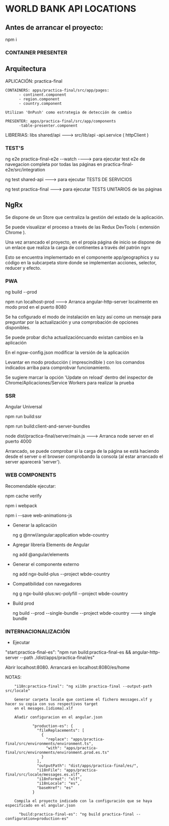 # WORLD BANK API LOCATIONS

## Antes de arrancar el proyecto:

npm i

### CONTAINER PRESENTER
## Arquitectura

APLICACIÓN: practica-final
 
    CONTAINERS: apps/practica-final/src/app/pages:
          - continent.component
          - region.component
          - country.component

    Utilizan 'OnPush' como estrategia de detección de cambio

    PRESENTER: apps/practica-final/src/app/components
          -table-presenter.component

LIBRERIAS: libs
      shared/api ---> src/lib/api
          -api.service ( httpClient )


### TEST'S

ng e2e practica-final-e2e --watch ----> para ejecutar test e2e de navegacion completa por todas las páginas en practica-final-e2e/src/integration

ng test shared-api   ---> para ejecutar TESTS DE SERVICIOS

ng test practica-final ---> para ejecutar TESTS UNITARIOS de las páginas 

## NgRx

Se dispone de un Store que centraliza la gestión del estado de la aplicación. 

Se puede visualizar el proceso a través de las Redux DevTools ( extensión Chrome ).

Una vez arrancado el proyecto, en el propia página de inicio se dispone de un enlace que realiza la carga de continentes a través del patrón ngrx

Esto se encuentra implementado en el componente app/geographics y su código en la subcarpeta store donde se implementan acciones, selector, reducer y efecto.


### PWA 

ng build --prod

npm run localhost-prod   ---> Arranca angular-http-server localmente en modo prod en el puerto 8080

Se ha cofigurado el modo de instalación en lazy así como un mensaje para preguntar por la actualización y una comprobación de opciones 
disponibles. 

Se puede probar dicha actualizacióncuando existan cambios en la aplicación

En el ngsw-config.json modificar la versión de la aplicación

Levantar en modo producción ( imprescindible ) con los comandos indicados arriba para comprobvar funcionamiento.

Se sugiere marcar la opción 'Update on reload' dentro del inspector de Chrome/Aplicaciones/Service Workers para realizar la prueba


### SSR 


Angular Universal

npm run build:ssr

npm run build:client-and-server-bundles

node dist/practica-final/server/main.js   ---> Arranca node server en el puerto 4000

Arrancado, se puede comprobar si la carga de la página se está haciendo desde el server o el browser comprobando la consola 
(al estar arrancado el server aparecerá 'server').


### WEB COMPONENTS 

Recomendable ejecutar: 
  
  npm cache verify
  
  npm i webpack
  
  npm i --save web-animations-js


- Generar la aplicación 

    ng g @nrwl/angular:application wbde-country

- Agregar librería Elements de Angular

    ng add @angular/elements

- Generar el componente externo

    ng add ngx-build-plus --project wbde-country

- Compatibilidad con navegadores

    ng g ngx-build-plus:wc-polyfill --project wbde-country

- Build prod

    ng build --prod --single-bundle --project wbde-country ---> single bundle


### INTERNACIONALIZACIÓN

- Ejecutar 

"start:practica-final-es": "npm run build:practica-final-es && angular-http-server --path ./dist/apps/practica-final/es"

Abrir localhost:8080. Arrancará en localhost:8080/es/home

NOTAS:

        "i18n:practica-final": "ng xi18n practica-final --output-path src/locale"

        Generar carpeta locale que contiene el fichero messages.xlf y hacer su copia con sus respectivos target
        en el mesages.[idioma].xlf 

        Añadir configuracion en el angular.json

                "production-es": {
                  "fileReplacements": [
                    {
                      "replace": "apps/practica-final/src/environments/environment.ts",
                      "with": "apps/practica-final/src/environments/environment.prod.es.ts"
                    }
                  ],
                  "outputPath": "dist/apps/practica-final/es/",
                  "i18nFile": "apps/practica-final/src/locale/messages.es.xlf",
                  "i18nFormat": "xlf",
                  "i18nLocale": "es",
                  "baseHref": "es"
                }

        Compila el proyecto indicado con la configuración que se haya especificado en el angular.json

          "build:practica-final-es": "ng build practica-final --configuration=production-es"



